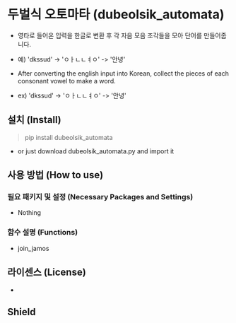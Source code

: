 # 두벌식 오토마타 (dubeolsik_automata)
- 영타로 들어온 입력을 한글로 변환 후 각 자음 모음 조각들을 모아 단어를 만들어줍니다. 
- 예) 'dkssud' -> 'ㅇㅏㄴㄴㅕㅇ' -> '안녕'

- After converting the english input into Korean, collect the pieces of each consonant vowel to make a word. 
- ex) 'dkssud' -> 'ㅇㅏㄴㄴㅕㅇ' -> '안녕'

## 설치 (Install)
> pip install dubeolsik_automata
- or just download dubeolsik_automata.py and import it

## 사용 방법 (How to use)
### 필요 패키지 및 설정 (Necessary Packages and Settings)
- Nothing

### 함수 설명 (Functions)
- join_jamos


## 라이센스 (License)
- 

## Shield
